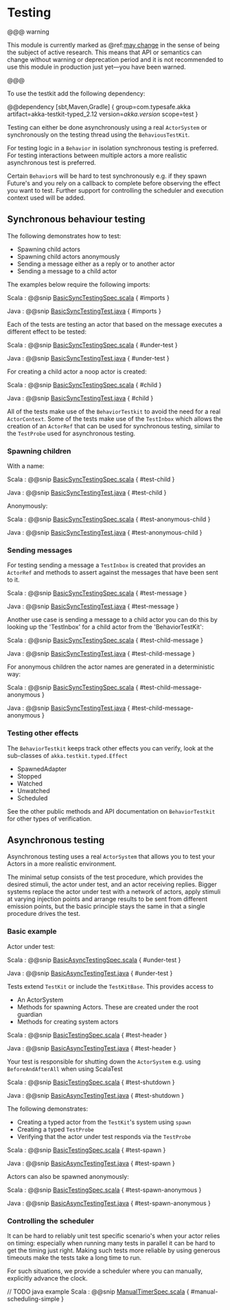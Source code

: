 # Testing 

@@@ warning

This module is currently marked as @ref:[may change](../common/may-change.md) in the sense
  of being the subject of active research. This means that API or semantics can
  change without warning or deprecation period and it is not recommended to use
  this module in production just yet—you have been warned.
  
  
@@@

To use the testkit add the following dependency:

@@dependency [sbt,Maven,Gradle] {
  group=com.typesafe.akka
  artifact=akka-testkit-typed_2.12
  version=$akka.version$
  scope=test
}
   
Testing can either be done asynchronously using a real `ActorSystem` or synchronously on the testing thread using the `BehaviousTestKit`.  

For testing logic in a `Behavior` in isolation synchronous testing is preferred. For testing interactions between multiple
actors a more realistic asynchronous test is preferred. 

Certain `Behavior`s will be hard to test synchronously e.g. if they spawn Future's and you rely on a callback to complete
before observing the effect you want to test. Further support for controlling the scheduler and execution context used
will be added.
    
## Synchronous behaviour testing

The following demonstrates how to test:

* Spawning child actors
* Spawning child actors anonymously
* Sending a message either as a reply or to another actor
* Sending a message to a child actor

The examples below require the following imports:

Scala
:  @@snip [BasicSyncTestingSpec.scala]($akka$/akka-actor-typed-tests/src/test/scala/docs/akka/typed/testing/sync/BasicSyncTestingSpec.scala) { #imports }

Java
:  @@snip [BasicSyncTestingTest.java]($akka$/akka-actor-typed-tests/src/test/java/jdocs/akka/typed/testing/sync/BasicSyncTestingTest.java) { #imports }

Each of the tests are testing an actor that based on the message executes a different effect to be tested:

Scala
:  @@snip [BasicSyncTestingSpec.scala]($akka$/akka-actor-typed-tests/src/test/scala/docs/akka/typed/testing/sync/BasicSyncTestingSpec.scala) { #under-test }

Java
:  @@snip [BasicSyncTestingTest.java]($akka$/akka-actor-typed-tests/src/test/java/jdocs/akka/typed/testing/sync/BasicSyncTestingTest.java) { #under-test }

For creating a child actor a noop actor is created:


Scala
:  @@snip [BasicSyncTestingSpec.scala]($akka$/akka-actor-typed-tests/src/test/scala/docs/akka/typed/testing/sync/BasicSyncTestingSpec.scala) { #child }

Java
:  @@snip [BasicSyncTestingTest.java]($akka$/akka-actor-typed-tests/src/test/java/jdocs/akka/typed/testing/sync/BasicSyncTestingTest.java) { #child }

All of the tests make use of the `BehaviorTestkit` to avoid the need for a real `ActorContext`. Some of the tests
make use of the `TestInbox` which allows the creation of an `ActorRef` that can be used for synchronous testing, similar to the
`TestProbe` used for asynchronous testing.


### Spawning children

With a name: 

Scala
:  @@snip [BasicSyncTestingSpec.scala]($akka$/akka-actor-typed-tests/src/test/scala/docs/akka/typed/testing/sync/BasicSyncTestingSpec.scala) { #test-child }

Java
:  @@snip [BasicSyncTestingTest.java]($akka$/akka-actor-typed-tests/src/test/java/jdocs/akka/typed/testing/sync/BasicSyncTestingTest.java) { #test-child } 

Anonymously:

Scala
:  @@snip [BasicSyncTestingSpec.scala]($akka$/akka-actor-typed-tests/src/test/scala/docs/akka/typed/testing/sync/BasicSyncTestingSpec.scala) { #test-anonymous-child }

Java
:  @@snip [BasicSyncTestingTest.java]($akka$/akka-actor-typed-tests/src/test/java/jdocs/akka/typed/testing/sync/BasicSyncTestingTest.java) { #test-anonymous-child } 

### Sending messages

For testing sending a message a `TestInbox` is created that provides an `ActorRef` and methods to assert against the
messages that have been sent to it.

Scala
:  @@snip [BasicSyncTestingSpec.scala]($akka$/akka-actor-typed-tests/src/test/scala/docs/akka/typed/testing/sync/BasicSyncTestingSpec.scala) { #test-message }

Java
:  @@snip [BasicSyncTestingTest.java]($akka$/akka-actor-typed-tests/src/test/java/jdocs/akka/typed/testing/sync/BasicSyncTestingTest.java) { #test-message } 

Another use case is sending a message to a child actor you can do this by looking up the 'TestInbox' for
a child actor from the 'BehaviorTestKit':

Scala
:  @@snip [BasicSyncTestingSpec.scala]($akka$/akka-actor-typed-tests/src/test/scala/docs/akka/typed/testing/sync/BasicSyncTestingSpec.scala) { #test-child-message }

Java
:  @@snip [BasicSyncTestingTest.java]($akka$/akka-actor-typed-tests/src/test/java/jdocs/akka/typed/testing/sync/BasicSyncTestingTest.java) { #test-child-message } 

For anonymous children the actor names are generated in a deterministic way:

Scala
:  @@snip [BasicSyncTestingSpec.scala]($akka$/akka-actor-typed-tests/src/test/scala/docs/akka/typed/testing/sync/BasicSyncTestingSpec.scala) { #test-child-message-anonymous }

Java
:  @@snip [BasicSyncTestingTest.java]($akka$/akka-actor-typed-tests/src/test/java/jdocs/akka/typed/testing/sync/BasicSyncTestingTest.java) { #test-child-message-anonymous } 

### Testing other effects

The `BehaviorTestkit` keeps track other effects you can verify, look at the sub-classes of `akka.testkit.typed.Effect`
 
 * SpawnedAdapter
 * Stopped
 * Watched
 * Unwatched
 * Scheduled
 
See the other public methods and API documentation on `BehaviorTestkit` for other types of verification.
   
## Asynchronous testing

Asynchronous testing uses a real `ActorSystem` that allows you to test your Actors in a more realistic environment. 

The minimal setup consists of the test procedure, which provides the desired stimuli, the actor under test, 
and an actor receiving replies. Bigger systems replace the actor under test with a network of actors, apply stimuli 
at varying injection points and arrange results to be sent from different emission points, but the basic principle stays 
the same in that a single procedure drives the test.

### Basic example

Actor under test:

Scala
:  @@snip [BasicAsyncTestingSpec.scala]($akka$/akka-actor-typed-tests/src/test/scala/docs/akka/typed/testing/async/BasicAsyncTestingSpec.scala) { #under-test }

Java
:  @@snip [BasicAsyncTestingTest.java]($akka$/akka-actor-typed-tests/src/test/java/jdocs/akka/typed/testing/async/BasicAsyncTestingTest.java) { #under-test } 

Tests extend `TestKit` or include the `TestKitBase`. This provides access to
* An ActorSystem 
* Methods for spawning Actors. These are created under the root guardian
* Methods for creating system actors

Scala
:  @@snip [BasicTestingSpec.scala]($akka$/akka-actor-typed-tests/src/test/scala/docs/akka/typed/testing/async/BasicAsyncTestingSpec.scala) { #test-header }

Java
:  @@snip [BasicAsyncTestingTest.java]($akka$/akka-actor-typed-tests/src/test/java/jdocs/akka/typed/testing/async/BasicAsyncTestingTest.java) { #test-header } 

Your test is responsible for shutting down the `ActorSystem` e.g. using `BeforeAndAfterAll` when using ScalaTest

Scala
:  @@snip [BasicTestingSpec.scala]($akka$/akka-actor-typed-tests/src/test/scala/docs/akka/typed/testing/async/BasicAsyncTestingSpec.scala) { #test-shutdown }

Java
:  @@snip [BasicAsyncTestingTest.java]($akka$/akka-actor-typed-tests/src/test/java/jdocs/akka/typed/testing/async/BasicAsyncTestingTest.java) { #test-shutdown } 

The following demonstrates:

* Creating a typed actor from the `TestKit`'s system using `spawn`
* Creating a typed `TestProbe` 
* Verifying that the actor under test responds via the `TestProbe`

Scala
:  @@snip [BasicTestingSpec.scala]($akka$/akka-actor-typed-tests/src/test/scala/docs/akka/typed/testing/async/BasicAsyncTestingSpec.scala) { #test-spawn }

Java
:  @@snip [BasicAsyncTestingTest.java]($akka$/akka-actor-typed-tests/src/test/java/jdocs/akka/typed/testing/async/BasicAsyncTestingTest.java) { #test-spawn } 

Actors can also be spawned anonymously:

Scala
:  @@snip [BasicTestingSpec.scala]($akka$/akka-actor-typed-tests/src/test/scala/docs/akka/typed/testing/async/BasicAsyncTestingSpec.scala) { #test-spawn-anonymous }

Java
:  @@snip [BasicAsyncTestingTest.java]($akka$/akka-actor-typed-tests/src/test/java/jdocs/akka/typed/testing/async/BasicAsyncTestingTest.java) { #test-spawn-anonymous } 

### Controlling the scheduler

It can be hard to reliably unit test specific scenario's when your actor relies on timing:
especially when running many tests in parallel it can be hard to get the timing just right.
Making such tests more reliable by using generous timeouts make the tests take a long time to run.

For such situations, we provide a scheduler where you can manually, explicitly advance the clock.

// TODO java example
Scala
:   @@snip [ManualTimerSpec.scala]($akka$/akka-actor-typed-tests/src/test/scala/akka/actor/typed/ManualTimerSpec.scala) { #manual-scheduling-simple }